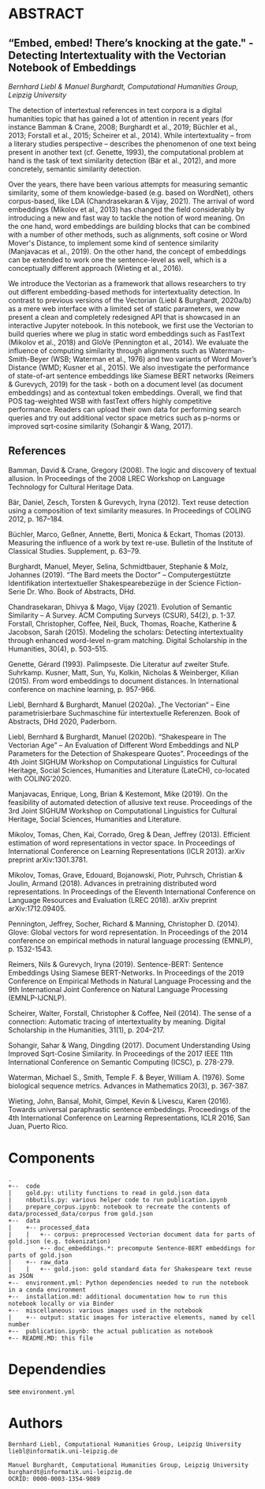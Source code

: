# ABSTRACT

## “Embed, embed! There’s knocking at the gate." - Detecting Intertextuality with the Vectorian Notebook of Embeddings

*Bernhard Liebl & Manuel Burghardt, Computational Humanities Group, Leipzig University*

The detection of intertextual references in text corpora is a digital humanities topic that has gained a lot of attention in recent years (for instance Bamman & Crane, 2008; Burghardt et al., 2019; Büchler et al., 2013; Forstall et al., 2015; Scheirer et al., 2014). While intertextuality – from a literary studies perspective – describes the phenomenon of one text being present in another text (cf. Genette, 1993), the computational problem at hand is the task of text similarity detection (Bär et al., 2012), and more concretely, semantic similarity detection.

Over the years, there have been various attempts for measuring semantic similarity, some of them knowledge-based (e.g. based on WordNet), others corpus-based, like LDA (Chandrasekaran & Vijay, 2021). The arrival of word embeddings (Mikolov et al., 2013) has changed the field considerably by introducing a new and fast way to tackle the notion of word meaning. On the one hand, word embeddings are building blocks that can be combined with a number of other methods, such as alignments, soft cosine or Word Mover's Distance, to implement some kind of sentence similarity (Manjavacas et al., 2019). On the other hand, the concept of embeddings can be extended to work one the sentence-level as well, which is a conceptually different approach (Wieting et al., 2016).

We introduce the Vectorian as a framework that allows researchers to try out different embedding-based methods for intertextuality detection. In contrast to previous versions of the Vectorian (Liebl & Burghardt, 2020a/b) as a mere web interface with a limited set of static parameters, we now present a clean and completely redesigned API that is showcased in an interactive Jupyter notebook. In this notebook, we first use the Vectorian to build queries where we plug in static word embeddings such as FastText (Mikolov et al., 2018) and GloVe (Pennington et al., 2014). We evaluate the influence of computing similarity through alignments such as Waterman-Smith-Beyer (WSB; Waterman et al., 1976) and two variants of Word Mover’s Distance (WMD; Kusner et al., 2015). We also investigate the performance of state-of-art sentence embeddings like Siamese BERT networks (Reimers & Gurevych, 2019) for the task - both on a document level (as document embeddings) and as contextual token embeddings. Overall, we find that POS tag-weighted WSB with fastText offers highly competitive performance. Readers can upload their own data for performing search queries and try out additional vector space metrics such as p-norms or improved sqrt‐cosine similarity (Sohangir & Wang, 2017).

## References

Bamman, David & Crane, Gregory (2008). The logic and discovery of textual allusion. In Proceedings of the 2008 LREC Workshop on Language Technology for Cultural Heritage Data.

Bär, Daniel, Zesch, Torsten & Gurevych, Iryna (2012). Text reuse detection using a composition of text similarity measures. In Proceedings of COLING 2012, p. 167–184.

Büchler, Marco, Geßner, Annette, Berti, Monica & Eckart, Thomas (2013). Measuring the influence of a work by text re-use. Bulletin of the Institute of Classical Studies. Supplement, p. 63–79.

Burghardt, Manuel, Meyer, Selina, Schmidtbauer, Stephanie & Molz, Johannes (2019). “The Bard meets the Doctor” – Computergestützte Identifikation intertextueller Shakespearebezüge in der Science Fiction-Serie Dr. Who. Book of Abstracts, DHd.

Chandrasekaran, Dhivya & Mago, Vijay (2021). Evolution of Semantic Similarity – A Survey. ACM Computing Surveys (CSUR), 54(2), p. 1-37.
Forstall, Christopher, Coffee, Neil, Buck, Thomas, Roache, Katherine & Jacobson, Sarah (2015). Modeling the scholars: Detecting intertextuality through enhanced word-level n-gram matching. Digital Scholarship in the Humanities, 30(4), p. 503–515.

Genette, Gérard (1993). Palimpseste. Die Literatur auf zweiter Stufe. Suhrkamp.
Kusner, Matt, Sun, Yu, Kolkin, Nicholas & Weinberger, Kilian (2015). From word embeddings to document distances. In International conference on machine learning, p. 957-966.

Liebl, Bernhard & Burghardt, Manuel (2020a). „The Vectorian“ – Eine parametrisierbare Suchmaschine für intertextuelle Referenzen. Book of Abstracts, DHd 2020, Paderborn.

Liebl, Bernhard & Burghardt, Manuel (2020b). “Shakespeare in The Vectorian Age” – An Evaluation of Different Word Embeddings and NLP Parameters for the Detection of Shakespeare Quotes”. Proceedings of the 4th Joint SIGHUM Workshop on Computational Linguistics for Cultural Heritage, Social Sciences, Humanities and Literature (LateCH), co-located with COLING’2020.

Manjavacas, Enrique, Long, Brian & Kestemont, Mike (2019). On the feasibility of automated detection of allusive text reuse. Proceedings of the 3rd Joint SIGHUM Workshop on Computational Linguistics for Cultural Heritage, Social Sciences, Humanities and Literature.

Mikolov, Tomas, Chen, Kai, Corrado, Greg & Dean, Jeffrey (2013). Efficient estimation of word representations in vector space. In Proceedings of International Conference on Learning Representations (ICLR 2013). arXiv preprint arXiv:1301.3781.

Mikolov, Tomas, Grave, Edouard, Bojanowski, Piotr, Puhrsch, Christian & Joulin, Armand (2018). Advances in pretraining distributed word representations. In Proceedings of the Eleventh International Conference on Language Resources and Evaluation (LREC 2018). arXiv preprint arXiv:1712.09405.

Pennington, Jeffrey, Socher, Richard & Manning, Christopher D. (2014). Glove: Global vectors for word representation. In Proceedings of the 2014 conference on empirical methods in natural language processing (EMNLP), p. 1532-1543.

Reimers, Nils & Gurevych, Iryna (2019). Sentence-BERT: Sentence Embeddings Using Siamese BERT-Networks. In Proceedings of the 2019 Conference on Empirical Methods in Natural Language Processing and the 9th International Joint Conference on Natural Language Processing (EMNLP-IJCNLP).

Scheirer, Walter, Forstall, Christopher & Coffee, Neil (2014). The sense of a connection: Automatic tracing of intertextuality by meaning. Digital Scholarship in the Humanities, 31(1), p. 204–217.

Sohangir, Sahar & Wang, Dingding (2017). Document Understanding Using Improved Sqrt-Cosine Similarity. In Proceedings of the 2017 IEEE 11th International Conference on Semantic Computing (ICSC), p. 278-279.

Waterman, Michael S., Smith, Temple F. & Beyer, William A. (1976). Some biological sequence metrics. Advances in Mathematics 20(3), p. 367-387.

Wieting, John, Bansal, Mohit, Gimpel, Kevin & Livescu, Karen (2016). Towards universal paraphrastic sentence embeddings. Proceedings of the 4th International Conference on Learning Representations, ICLR 2016, San Juan, Puerto Rico.

# Components

```
.
+--  code
|    gold.py: utility functions to read in gold.json data
|    nbbutils.py: various helper code to run publication.ipynb
|    prepare_corpus.ipynb: notebook to recreate the contents of data/processed_data/corpus from gold.json
+--  data
|    +-- processed_data
|    |   +-- corpus: preprocessed Vectorian document data for parts of gold.json (e.g. tokenization)
|        +-- doc_embeddings.*: precompute Sentence-BERT embeddings for parts of gold.json
|    +-- raw_data
|    |   +-- gold.json: gold standard data for Shakespeare text reuse as JSON 
+--  environment.yml: Python dependencies needed to run the notebook in a conda environment
+--  installation.md: additional documentation how to run this notebook locally or via Binder
+--  miscellaneous: various images used in the notebook
|    +-- output: static images for interactive elements, named by cell number
+--  publication.ipynb: the actual publication as notebook
+-- README.MD: this file
```

# Dependendies

see `environment.yml`

# Authors

```
Bernhard Liebl, Computational Humanities Group, Leipzig University
liebl@informatik.uni-leipzig.de

Manuel Burghardt, Computational Humanities Group, Leipzig University
burghardt@informatik.uni-leipzig.de
OCRID: 0000-0003-1354-9089
```
